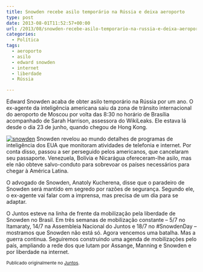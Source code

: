 ```yaml
---
title: Snowden recebe asilo temporário na Rússia e deixa aeroporto
type: post
date: 2013-08-01T11:52:57+00:00
url: /2013/08/snowden-recebe-asilo-temporario-na-russia-e-deixa-aeroporto/
categories:
  - Política
tags:
  - aeroporto
  - asilo
  - edward snowden
  - internet
  - liberdade
  - Rússia

---
```

Edward Snowden acaba de obter asilo temporário na Rússia por um ano. O ex-agente da inteligência americana saiu da zona de trânsito internacional do aeroporto de Moscou por volta das 8:30 no horário de Brasília acompanhado de Sarah Harrison, assessora do WikiLeaks. Ele estava lá desde o dia 23 de junho, quando chegou de Hong Kong.

[<img src="https://i1.wp.com/tiagomadeira.com/wp-content/uploads/2016/12/snowden.jpeg?resize=300%2C168&ssl=1" alt="snowden" class="alignright size-medium wp-image-3036" srcset="https://i1.wp.com/tiagomadeira.com/wp-content/uploads/2016/12/snowden.jpeg?resize=300%2C168&ssl=1 300w, https://i1.wp.com/tiagomadeira.com/wp-content/uploads/2016/12/snowden.jpeg?resize=768%2C431&ssl=1 768w, https://i1.wp.com/tiagomadeira.com/wp-content/uploads/2016/12/snowden.jpeg?resize=650%2C365&ssl=1 650w, https://i1.wp.com/tiagomadeira.com/wp-content/uploads/2016/12/snowden.jpeg?w=1023&ssl=1 1023w" sizes="(max-width: 300px) 100vw, 300px" data-recalc-dims="1" />][1] Snowden revelou ao mundo detalhes de programas de inteligência dos EUA que monitoram atividades de telefonia e internet. Por conta disso, passou a ser perseguido pelos americanos, que cancelaram seu passaporte. Venezuela, Bolívia e Nicarágua ofereceram-lhe asilo, mas ele não obteve salvo-conduto para sobrevoar os países necessários para chegar à América Latina.

O advogado de Snowden, Anatoly Kucherena, disse que o paradeiro de Snowden será mantido em segredo por razões de segurança. Segundo ele, o ex-agente vai falar com a imprensa, mas precisa de um dia para se adaptar.

O Juntos esteve na linha de frente da mobilização pela liberdade de Snowden no Brasil. Em três semanas de mobilização constante – 5/7 no Itamaraty, 14/7 na Assembleia Nacional do Juntos e 18/7 no #SnowdenDay – mostramos que Snowden não está só. Agora vencemos uma batalha. Mas a guerra continua. Seguiremos construindo uma agenda de mobilizações pelo país, ampliando a rede dos que lutam por Assange, Manning e Snowden e por liberdade na internet.

<small>Publicado originalmente no <a href="https://juntos.org.br/2013/08/snowden-recebe-asilo-temporario-na-russia-e-deixa-aeroporto/">Juntos</a>.</small>

 [1]: https://i1.wp.com/tiagomadeira.com/wp-content/uploads/2016/12/snowden.jpeg?ssl=1
